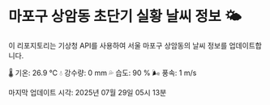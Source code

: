 
# 마포구 상암동 초단기 실황 날씨 정보 🌤️

이 리포지토리는 기상청 API를 사용하여 서울 마포구 상암동의 날씨 정보를 업데이트합니다. 

🌡️ 기온: 26.9 ℃
💧 강수량: 0 mm
💦 습도: 90 %
🌬️ 풍속: 1 m/s

마지막 업데이트 시각: 2025년 07월 29일 05시 13분    
